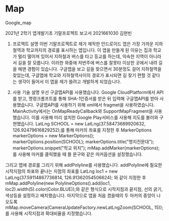 # Map
Google_map

2021년 2학기 앱개발기초 기말프로젝트 보고서
2021661030 김현빈

1. 프로젝트 설명
이번 기말프로젝트로 제가 제작한 안드로이드 앱은 가장 가까운 지하철역과 학교까지의 경로를 표시하는 앱입니다.
이 앱을 만들게 된 이유는 집과 학교가 멀리 떨어져 있어서 지하철과 버스를 타고 등교를 하는데, 익숙한 지역이 아니라서
길을 잘 모릅니다. 이러한 와중에 저번주에 버스를 잘못타 이상한 곳에서 내려 길을 헤맨 경험이 있습니다. 구글맵을 보고
길을 찾으면서 30분정도 걸어 지하철역을 찾았는데, 구글맵에 학교와 지하철역사이의 경로가 표시되면 길 찾기 편할 것 
같다는 생각이 들어서 이 앱을 제가 쓸려고 개발하게 되었습니다.

2. 사용 기술 설명
우선 구글맵API를 사용했습니다. Google CloudPlatform에서 API를 받고, 명령크롬프트를 통해 SHA-1인증서를 받은 뒤 입력해 
구글맵API를 받아 사용했습니다.
구글맵API를 사용하기 위해 xml에서 fragmet을 사용하였습니다.
MainActivity에서는 OnMapReadyCallback와 SupportMapFragment을 사용했습니다.
이를 사용해 미리 설치한 Google Play서비스를 사용해 지도를 불러와 구현했습니다.
LatLng SCHOOL = new LatLng(37.58473689920632, 126.92479616829252);를 통해 마커의 좌표를 지정한 후
MarkerOptions markerOptions = new MarkerOptions();
markerOptions.position(SCHOOL);
markerOptions.title("명지전문대");
markerOptions.snippet("학교 위치");
mMap.addMarker(markerOptions);
를 사용해 마커를 클릭했을 때 뜰 문구와 같은 마커옵션을 설정했습니다.

그리고 맵에 경로를 그리기 위해 addPolyline를 사용했습니다.
addPolyline에 필요한 시작지점의 좌표와 끝나는 지점의 좌표를 LatLng loc1 = new LatLng(37.59114867736814, 126.91362054506624);
와 같이 지정한 후 mMap.addPolyline(new PolylineOptions().add(loc1, loc2).width(5).color(Color.BLUE));와 같은 형식으로
시작지점과 끝지점, 선의 굵기, 색상등을 설정하고 배치했습니다.
마지막으로 앱을 처음 켰을때의 두 마커의 중앙이 나오도록 mMap.moveCamera(CameraUpdateFactory.newLatLngZoom(SCHOOL, 15));를 사용해 시작지점과 확대비율을 지정했습니다.
